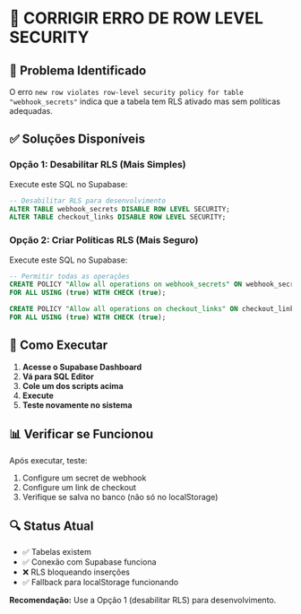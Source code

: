 # 🔧 CORRIGIR ERRO DE ROW LEVEL SECURITY

## 🚨 Problema Identificado
O erro `new row violates row-level security policy for table "webhook_secrets"` indica que a tabela tem RLS ativado mas sem políticas adequadas.

## ✅ Soluções Disponíveis

### Opção 1: Desabilitar RLS (Mais Simples)
Execute este SQL no Supabase:

```sql
-- Desabilitar RLS para desenvolvimento
ALTER TABLE webhook_secrets DISABLE ROW LEVEL SECURITY;
ALTER TABLE checkout_links DISABLE ROW LEVEL SECURITY;
```

### Opção 2: Criar Políticas RLS (Mais Seguro)
Execute este SQL no Supabase:

```sql
-- Permitir todas as operações
CREATE POLICY "Allow all operations on webhook_secrets" ON webhook_secrets
FOR ALL USING (true) WITH CHECK (true);

CREATE POLICY "Allow all operations on checkout_links" ON checkout_links  
FOR ALL USING (true) WITH CHECK (true);
```

## 🎯 Como Executar

1. **Acesse o Supabase Dashboard**
2. **Vá para SQL Editor**
3. **Cole um dos scripts acima**
4. **Execute**
5. **Teste novamente no sistema**

## 📊 Verificar se Funcionou

Após executar, teste:
1. Configure um secret de webhook
2. Configure um link de checkout
3. Verifique se salva no banco (não só no localStorage)

## 🔍 Status Atual
- ✅ Tabelas existem
- ✅ Conexão com Supabase funciona
- ❌ RLS bloqueando inserções
- ✅ Fallback para localStorage funcionando

**Recomendação:** Use a Opção 1 (desabilitar RLS) para desenvolvimento.
